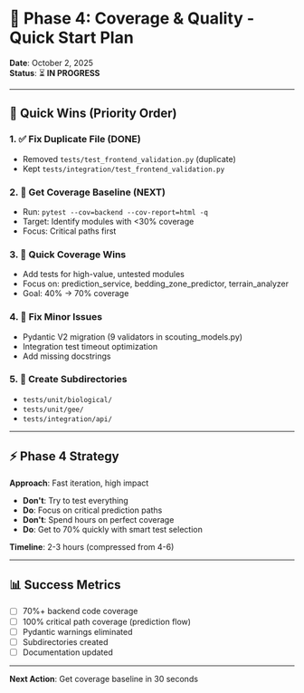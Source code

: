 # 🚀 Phase 4: Coverage & Quality - Quick Start Plan

**Date**: October 2, 2025  
**Status**: ⏳ **IN PROGRESS**

---

## 🎯 Quick Wins (Priority Order)

### 1. ✅ **Fix Duplicate File** (DONE)
- Removed `tests/test_frontend_validation.py` (duplicate)
- Kept `tests/integration/test_frontend_validation.py`

### 2. 🔄 **Get Coverage Baseline** (NEXT)
- Run: `pytest --cov=backend --cov-report=html -q`
- Target: Identify modules with <30% coverage
- Focus: Critical paths first

### 3. 🎯 **Quick Coverage Wins**
- Add tests for high-value, untested modules
- Focus on: prediction_service, bedding_zone_predictor, terrain_analyzer
- Goal: 40% → 70% coverage

### 4. 🔧 **Fix Minor Issues**
- Pydantic V2 migration (9 validators in scouting_models.py)
- Integration test timeout optimization
- Add missing docstrings

### 5. 📁 **Create Subdirectories**
- `tests/unit/biological/`
- `tests/unit/gee/`
- `tests/integration/api/`

---

## ⚡ Phase 4 Strategy

**Approach**: Fast iteration, high impact
- **Don't**: Try to test everything
- **Do**: Focus on critical prediction paths
- **Don't**: Spend hours on perfect coverage
- **Do**: Get to 70% quickly with smart test selection

**Timeline**: 2-3 hours (compressed from 4-6)

---

## 📊 Success Metrics

- [ ] 70%+ backend code coverage
- [ ] 100% critical path coverage (prediction flow)
- [ ] Pydantic warnings eliminated
- [ ] Subdirectories created
- [ ] Documentation updated

---

**Next Action**: Get coverage baseline in 30 seconds
